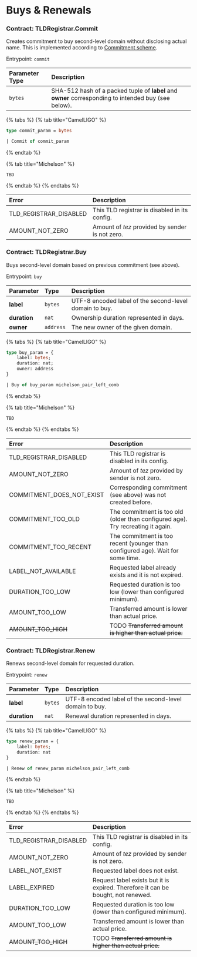 # Buys & Renewals

### Contract: TLDRegistrar.Commit

Creates commitment to buy second-level domain without disclosing actual name. This is implemented according to [Commitment scheme](https://en.wikipedia.org/wiki/Commitment_scheme).

Entrypoint: `commit`

| Parameter Type | Description |
| :--- | :--- |
| `bytes` | SHA-512 hash of a packed tuple of **label** and **owner** corresponding to intended buy \(see below\). |

{% tabs %}
{% tab title="CamelLIGO" %}
```ocaml
type commit_param = bytes

| Commit of commit_param
```
{% endtab %}

{% tab title="Michelson" %}
```
TBD
```
{% endtab %}
{% endtabs %}

| Error | Description |
| :--- | :--- |
| TLD\_REGISTRAR\_DISABLED | This TLD registrar is disabled in its config. |
| AMOUNT\_NOT\_ZERO | Amount of _tez_ provided by sender is not zero. |

### Contract: TLDRegistrar.Buy

Buys second-level domain based on previous commitment \(see above\).

Entrypoint: `buy`

| Parameter | Type | Description |
| :--- | :--- | :--- |
| **label** | `bytes` | UTF-8 encoded label of the second-level domain to buy. |
| **duration** | `nat` | Ownership duration represented in days. |
| **owner** | `address` | The new owner of the given domain. |

{% tabs %}
{% tab title="CamelLIGO" %}
```ocaml
type buy_param = {
    label: bytes;
    duration: nat;
    owner: address
}

| Buy of buy_param michelson_pair_left_comb
```
{% endtab %}

{% tab title="Michelson" %}
```
TBD
```
{% endtab %}
{% endtabs %}

| Error | Description |
| :--- | :--- |
| TLD\_REGISTRAR\_DISABLED | This TLD registrar is disabled in its config. |
| AMOUNT\_NOT\_ZERO | Amount of _tez_ provided by sender is not zero. |
| COMMITMENT\_DOES\_NOT\_EXIST | Corresponding commitment \(see above\) was not created before. |
| COMMITMENT\_TOO\_OLD | The commitment is too old \(older than configured age\). Try recreating it again. |
| COMMITMENT\_TOO\_RECENT | The commitment is too recent \(younger than configured age\). Wait for some time. |
| LABEL\_NOT\_AVAILABLE | Requested label already exists and it is not expired. |
| DURATION\_TOO\_LOW | Requested duration is too low \(lower than configured minimum\). |
| AMOUNT\_TOO\_LOW | Transferred amount is lower than actual price. |
| ~~AMOUNT\_TOO\_HIGH~~ | TODO ~~Transferred amount is higher than actual price.~~ |

### Contract: TLDRegistrar.Renew

Renews second-level domain for requested duration.

Entrypoint: `renew`

| Parameter | Type | Description |
| :--- | :--- | :--- |
| **label** | `bytes` | UTF-8 encoded label of the second-level domain to buy. |
| **duration** | `nat` | Renewal duration represented in days. |

{% tabs %}
{% tab title="CamelLIGO" %}
```ocaml
type renew_param = {
    label: bytes;
    duration: nat
}

| Renew of renew_param michelson_pair_left_comb
```
{% endtab %}

{% tab title="Michelson" %}
```
TBD
```
{% endtab %}
{% endtabs %}

| Error | Description |
| :--- | :--- |
| TLD\_REGISTRAR\_DISABLED | This TLD registrar is disabled in its config. |
| AMOUNT\_NOT\_ZERO | Amount of _tez_ provided by sender is not zero. |
| LABEL\_NOT\_EXIST | Requested label does not exist. |
| LABEL\_EXPIRED | Request label exists but it is expired. Therefore it can be bought, not renewed. |
| DURATION\_TOO\_LOW | Requested duration is too low \(lower than configured minimum\). |
| AMOUNT\_TOO\_LOW | Transferred amount is lower than actual price. |
| ~~AMOUNT\_TOO\_HIGH~~ | TODO ~~Transferred amount is higher than actual price.~~ |

